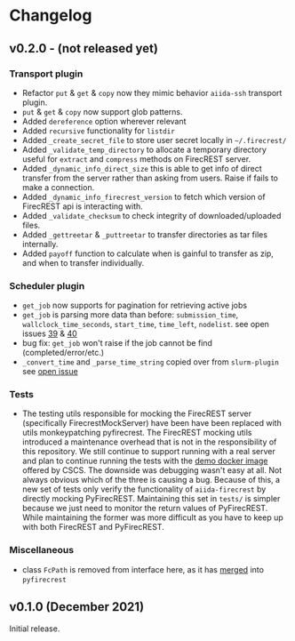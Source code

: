 # Changelog

## v0.2.0 - (not released yet)

### Transport plugin
- Refactor `put` & `get` & `copy` now they mimic behavior `aiida-ssh` transport plugin.
- `put` & `get` & `copy` now support glob patterns.
- Added `dereference` option wherever relevant
- Added `recursive` functionality for `listdir`
- Added `_create_secret_file` to store user secret locally in `~/.firecrest/`
- Added `_validate_temp_directory` to allocate a temporary directory useful for `extract` and `compress` methods on FirecREST server.
- Added `_dynamic_info_direct_size` this is able to get info of direct transfer from the server rather than asking from users. Raise if fails to make a connection.
- Added `_dynamic_info_firecrest_version` to fetch which version of FirecREST api is interacting with.
- Added `_validate_checksum` to check integrity of downloaded/uploaded files.
- Added `_gettreetar` & `_puttreetar` to transfer directories as tar files internally.
- Added `payoff` function to calculate when is gainful to transfer as zip, and when to transfer individually.

### Scheduler plugin
- `get_job` now supports for pagination for retrieving active jobs
- `get_job` is parsing more data than before: `submission_time`, `wallclock_time_seconds`, `start_time`, `time_left`, `nodelist`. see open issues [39](https://github.com/aiidateam/aiida-firecrest/issues/39) & [40](https://github.com/aiidateam/aiida-firecrest/issues/40)
- bug fix: `get_job` won't raise if the job cannot be find (completed/error/etc.)
- `_convert_time` and `_parse_time_string` copied over from `slurm-plugin` see [open issue](https://github.com/aiidateam/aiida-firecrest/issues/42)

### Tests

- The testing utils responsible for mocking the FirecREST server (specifically FirecrestMockServer) have been have been replaced with utils monkeypatching pyfirecrest. The FirecREST mocking utils introduced a maintenance overhead that is not in the responsibility of this repository. We still continue to support running with a real server and plan to continue running the tests with the [demo docker image](https://github.com/eth-cscs/firecrest/tree/master/deploy/demo) offered by CSCS.
The downside was debugging wasn't easy at all. Not always obvious which of the three is causing a bug.
Because of this, a new set of tests only verify the functionality of `aiida-firecrest` by directly mocking PyFirecREST. Maintaining this set in `tests/` is simpler because we just need to monitor the return values of PyFirecREST​. While maintaining the former was more difficult as you have to keep up with both FirecREST and PyFirecREST.


### Miscellaneous

- class `FcPath` is removed from interface here, as it has [merged](https://github.com/eth-cscs/pyfirecrest/pull/43) into `pyfirecrest`

## v0.1.0 (December 2021)

Initial release.
